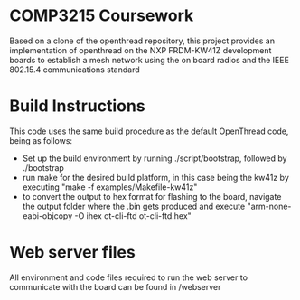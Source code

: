 # COMP3215 Coursework

Based on a clone of the openthread repository, this project provides an implementation of openthread on the NXP FRDM-KW41Z development boards to establish a mesh network using the on board radios and the IEEE 802.15.4 communications standard

# Build Instructions

This code uses the same build procedure as the default OpenThread code, being as follows:
- Set up the build environment by running ./script/bootstrap, followed by ./bootstrap
- run make for the desired build platform, in this case being the kw41z by executing "make -f examples/Makefile-kw41z"
- to convert the output to hex format for flashing to the board, navigate the output folder where the .bin gets produced and execute "arm-none-eabi-objcopy -O ihex ot-cli-ftd ot-cli-ftd.hex"

# Web server files

All environment and code files required to run the web server to communicate with the board can be found in /webserver